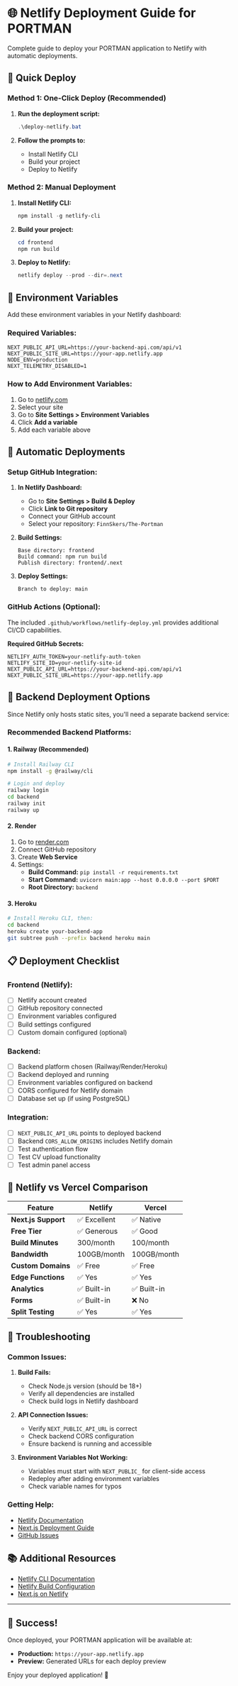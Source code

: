 # 🌐 Netlify Deployment Guide for PORTMAN

Complete guide to deploy your PORTMAN application to Netlify with automatic deployments.

## 🚀 Quick Deploy

### Method 1: One-Click Deploy (Recommended)

1. **Run the deployment script:**
   ```powershell
   .\deploy-netlify.bat
   ```

2. **Follow the prompts to:**
   - Install Netlify CLI
   - Build your project
   - Deploy to Netlify

### Method 2: Manual Deployment

1. **Install Netlify CLI:**
   ```powershell
   npm install -g netlify-cli
   ```

2. **Build your project:**
   ```powershell
   cd frontend
   npm run build
   ```

3. **Deploy to Netlify:**
   ```powershell
   netlify deploy --prod --dir=.next
   ```

## 🔧 Environment Variables

Add these environment variables in your Netlify dashboard:

### Required Variables:
```
NEXT_PUBLIC_API_URL=https://your-backend-api.com/api/v1
NEXT_PUBLIC_SITE_URL=https://your-app.netlify.app
NODE_ENV=production
NEXT_TELEMETRY_DISABLED=1
```

### How to Add Environment Variables:
1. Go to [netlify.com](https://netlify.com)
2. Select your site
3. Go to **Site Settings > Environment Variables**
4. Click **Add a variable**
5. Add each variable above

## 🔄 Automatic Deployments

### Setup GitHub Integration:

1. **In Netlify Dashboard:**
   - Go to **Site Settings > Build & Deploy**
   - Click **Link to Git repository**
   - Connect your GitHub account
   - Select your repository: `FinnSkers/The-Portman`

2. **Build Settings:**
   ```
   Base directory: frontend
   Build command: npm run build
   Publish directory: frontend/.next
   ```

3. **Deploy Settings:**
   ```
   Branch to deploy: main
   ```

### GitHub Actions (Optional):
The included `.github/workflows/netlify-deploy.yml` provides additional CI/CD capabilities.

**Required GitHub Secrets:**
```
NETLIFY_AUTH_TOKEN=your-netlify-auth-token
NETLIFY_SITE_ID=your-netlify-site-id
NEXT_PUBLIC_API_URL=https://your-backend-api.com/api/v1
NEXT_PUBLIC_SITE_URL=https://your-app.netlify.app
```

## 🔨 Backend Deployment Options

Since Netlify only hosts static sites, you'll need a separate backend service:

### Recommended Backend Platforms:

#### 1. Railway (Recommended)
```bash
# Install Railway CLI
npm install -g @railway/cli

# Login and deploy
railway login
cd backend
railway init
railway up
```

#### 2. Render
1. Go to [render.com](https://render.com)
2. Connect GitHub repository
3. Create **Web Service**
4. Settings:
   - **Build Command:** `pip install -r requirements.txt`
   - **Start Command:** `uvicorn main:app --host 0.0.0.0 --port $PORT`
   - **Root Directory:** `backend`

#### 3. Heroku
```bash
# Install Heroku CLI, then:
cd backend
heroku create your-backend-app
git subtree push --prefix backend heroku main
```

## 📋 Deployment Checklist

### Frontend (Netlify):
- [ ] Netlify account created
- [ ] GitHub repository connected
- [ ] Environment variables configured
- [ ] Build settings configured
- [ ] Custom domain configured (optional)

### Backend:
- [ ] Backend platform chosen (Railway/Render/Heroku)
- [ ] Backend deployed and running
- [ ] Environment variables configured on backend
- [ ] CORS configured for Netlify domain
- [ ] Database set up (if using PostgreSQL)

### Integration:
- [ ] `NEXT_PUBLIC_API_URL` points to deployed backend
- [ ] Backend `CORS_ALLOW_ORIGINS` includes Netlify domain
- [ ] Test authentication flow
- [ ] Test CV upload functionality
- [ ] Test admin panel access

## 🌟 Netlify vs Vercel Comparison

| Feature | Netlify | Vercel |
|---------|---------|---------|
| **Next.js Support** | ✅ Excellent | ✅ Native |
| **Free Tier** | ✅ Generous | ✅ Good |
| **Build Minutes** | 300/month | 100/month |
| **Bandwidth** | 100GB/month | 100GB/month |
| **Custom Domains** | ✅ Free | ✅ Free |
| **Edge Functions** | ✅ Yes | ✅ Yes |
| **Analytics** | ✅ Built-in | ✅ Built-in |
| **Forms** | ✅ Built-in | ❌ No |
| **Split Testing** | ✅ Yes | ✅ Yes |

## 🔧 Troubleshooting

### Common Issues:

1. **Build Fails:**
   - Check Node.js version (should be 18+)
   - Verify all dependencies are installed
   - Check build logs in Netlify dashboard

2. **API Connection Issues:**
   - Verify `NEXT_PUBLIC_API_URL` is correct
   - Check backend CORS configuration
   - Ensure backend is running and accessible

3. **Environment Variables Not Working:**
   - Variables must start with `NEXT_PUBLIC_` for client-side access
   - Redeploy after adding environment variables
   - Check variable names for typos

### Getting Help:
- [Netlify Documentation](https://docs.netlify.com/)
- [Next.js Deployment Guide](https://nextjs.org/docs/deployment)
- [GitHub Issues](https://github.com/FinnSkers/The-Portman/issues)

## 📚 Additional Resources

- [Netlify CLI Documentation](https://cli.netlify.com/)
- [Netlify Build Configuration](https://docs.netlify.com/configure-builds/file-based-configuration/)
- [Next.js on Netlify](https://docs.netlify.com/frameworks/next-js/)

---

## 🎉 Success!

Once deployed, your PORTMAN application will be available at:
- **Production:** `https://your-app.netlify.app`
- **Preview:** Generated URLs for each deploy preview

Enjoy your deployed application! 🚀
